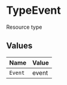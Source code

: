 # TypeEvent

Resource type


## Values

| Name    | Value   |
| ------- | ------- |
| `Event` | event   |